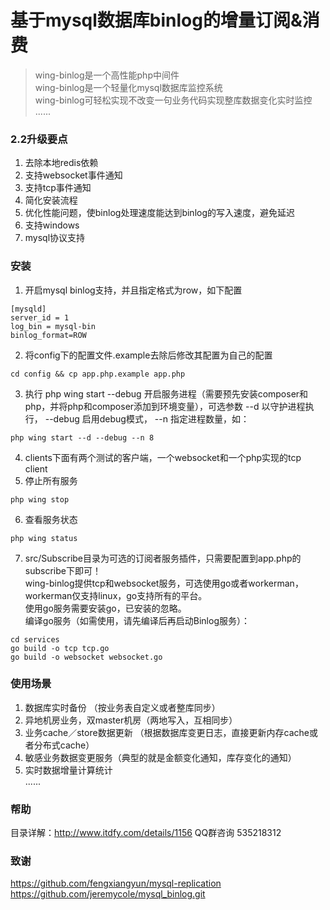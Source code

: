 基于mysql数据库binlog的增量订阅&消费
====
>wing-binlog是一个高性能php中间件    
wing-binlog是一个轻量化mysql数据库监控系统     
wing-binlog可轻松实现不改变一句业务代码实现整库数据变化实时监控      
......

### 2.2升级要点
1. 去除本地redis依赖    
2. 支持websocket事件通知    
3. 支持tcp事件通知    
4. 简化安装流程      
5. 优化性能问题，使binlog处理速度能达到binlog的写入速度，避免延迟
6. 支持windows
7. mysql协议支持
   
### 安装
1. 开启mysql binlog支持，并且指定格式为row，如下配置   
````
[mysqld]
server_id = 1
log_bin = mysql-bin
binlog_format=ROW
````             
2. 将config下的配置文件.example去除后修改其配置为自己的配置 
````
cd config && cp app.php.example app.php
````  
3. 执行 php wing start --debug 开启服务进程（需要预先安装composer和php，并将php和composer添加到环境变量），可选参数 --d 以守护进程执行， --debug 启用debug模式， --n 指定进程数量，如：      
````
php wing start --d --debug --n 8 
````         
4. clients下面有两个测试的客户端，一个websocket和一个php实现的tcp client      
5. 停止所有服务  
````
php wing stop 
````
6. 查看服务状态   
````
php wing status 
````
7. src/Subscribe目录为可选的订阅者服务插件，只需要配置到app.php的subscribe下即可！    
wing-binlog提供tcp和websocket服务，可选使用go或者workerman，workerman仅支持linux，go支持所有的平台。    
使用go服务需要安装go，已安装的忽略。    
编译go服务（如需使用，请先编译后再启动Binlog服务）：
````
cd services
go build -o tcp tcp.go
go build -o websocket websocket.go
````
     
### 使用场景
1. 数据库实时备份 （按业务表自定义或者整库同步）    
2. 异地机房业务，双master机房（两地写入，互相同步）     
3. 业务cache／store数据更新 （根据数据库变更日志，直接更新内存cache或者分布式cache）     
4. 敏感业务数据变更服务（典型的就是金额变化通知，库存变化的通知）    
5. 实时数据增量计算统计      
...... 

### 帮助
   目录详解：http://www.itdfy.com/details/1156
   QQ群咨询 535218312  

### 致谢
   https://github.com/fengxiangyun/mysql-replication    
   https://github.com/jeremycole/mysql_binlog.git
   
